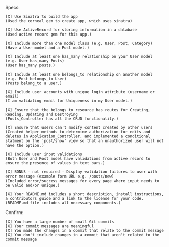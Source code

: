 Specs:

    [X] Use Sinatra to build the app 
    (Used the corneal gem to create app, which uses sinatra)

    [X] Use ActiveRecord for storing information in a database
    (Used active record gem for this app.)

    [X] Include more than one model class (e.g. User, Post, Category)
    (Have a User model and a Post model.)

    [X] Include at least one has_many relationship on your User model (e.g. User has_many Posts)
    (User has_many posts.)

    [X] Include at least one belongs_to relationship on another model (e.g. Post belongs_to User)
    (Posts belong_to a user.)

    [X] Include user accounts with unique login attribute (username or email)
    (I am validating email for Uniqueness in my User model.)

    [X] Ensure that the belongs_to resource has routes for Creating, Reading, Updating and Destroying
    (Posts_Controller has all the CRUD functionality.)

    [X] Ensure that users can't modify content created by other users
    (Created helper methods to determine authorization for edits and deletes in Application_Controller, and implemented a conditional statment on the 'post/show' view so that an unauthorized user will not have the option.)

    [X] Include user input validations
    (Both User and Post model have validations from active record to ensure the presence of values in text bars.)

    [X] BONUS - not required - Display validation failures to user with error message (example form URL e.g. /posts/new)
    (Included error/success messages for every page where input needs to be valid and/or unique.)

    [X] Your README.md includes a short description, install instructions, a contributors guide and a link to the license for your code.
    (README.md file includes all necessary components.)

Confirm:

    [X] You have a large number of small Git commits
    [X] Your commit messages are meaningful
    [X] You made the changes in a commit that relate to the commit message
    [X] You don't include changes in a commit that aren't related to the commit message